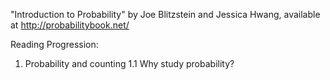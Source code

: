 "Introduction to Probability" by Joe Blitzstein and Jessica Hwang, available at http://probabilitybook.net/

Reading Progression:
1. Probability and counting
1.1 Why study probability?
